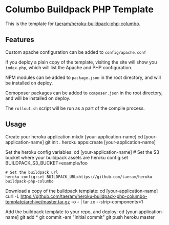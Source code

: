 Columbo Buildpack PHP Template
=============================

This is the template for [taeram/heroku-buildpack-php-columbo](https://github.com/taeram/heroku-buildpack-php-columbo).

Features
--------

Custom apache configuration can be added to `config/apache.conf`

If you deploy a plain copy of the template, visiting the site will show you `index.php`,
which will list the Apache and PHP configuration.

NPM modules can be added to `package.json` in the root directory, and will be installed on deploy.

Comoposer packages can be added to `composer.json` in the root directory, and will be installed on deploy.

The `rollout.sh` script will be run as a part of the compile process.

Usage
-----

Create your heroku application
    mkdir [your-application-name]
    cd [your-application-name]
    git init .
    heroku apps:create [your-application-name]
    
Set the heroku config variables:
    cd [your-application-name]
    # Set the S3 bucket where your buildpack assets are
    heroku config:set BUILDPACK_S3_BUCKET=example/foo
    
    # Set the buildpack url
    heroku config:set BUILDPACK_URL=https://github.com/taeram/heroku-buildpack-php-columbo

Download a copy of the buildpack template:
    cd [your-application-name]
    curl -L https://github.com/taeram/heroku-buildpack-php-columbo-template/archive/master.tar.gz -o - | tar zx --strip-components=1

Add the buildpack template to your repo, and deploy:
    cd [your-application-name]
    git add *
    git commit -am "Initial commit"
    git push heroku master
    
